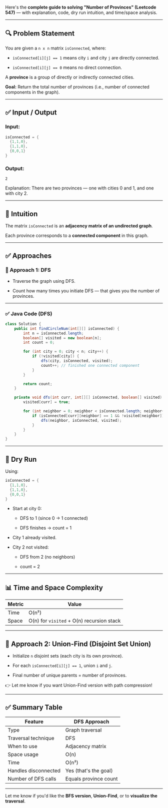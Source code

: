  Here's the **complete guide to solving "Number of Provinces" (Leetcode 547)** — with explanation, code, dry run intuition, and time/space analysis.

---

## 🔍 Problem Statement

You are given a `n x n` matrix `isConnected`, where:

- `isConnected[i][j] == 1` means city `i` and city `j` are directly connected.
    
- `isConnected[i][j] == 0` means no direct connection.
    

A **province** is a group of directly or indirectly connected cities.

**Goal:** Return the total number of provinces (i.e., number of connected components in the graph).

---

## ✅ Input / Output

### Input:

```java
isConnected = {
  {1,1,0},
  {1,1,0},
  {0,0,1}
}
```

### Output:

```
2
```

Explanation: There are two provinces — one with cities 0 and 1, and one with city 2.

---

## 🧠 Intuition

The matrix `isConnected` is an **adjacency matrix of an undirected graph**.

Each province corresponds to a **connected component** in this graph.

---

## ✅ Approaches

### 🔹 Approach 1: DFS

- Traverse the graph using DFS.
    
- Count how many times you initiate DFS — that gives you the number of provinces.
    

---

### ✅ Java Code (DFS)

```java
class Solution {
    public int findCircleNum(int[][] isConnected) {
        int n = isConnected.length;
        boolean[] visited = new boolean[n];
        int count = 0;

        for (int city = 0; city < n; city++) {
            if (!visited[city]) {
                dfs(city, isConnected, visited);
                count++; // finished one connected component
            }
        }

        return count;
    }

    private void dfs(int curr, int[][] isConnected, boolean[] visited) {
        visited[curr] = true;

        for (int neighbor = 0; neighbor < isConnected.length; neighbor++) {
            if (isConnected[curr][neighbor] == 1 && !visited[neighbor]) {
                dfs(neighbor, isConnected, visited);
            }
        }
    }
}
```

---

## 🔁 Dry Run

Using:

```java
isConnected = {
  {1,1,0},
  {1,1,0},
  {0,0,1}
}
```

- Start at city 0:
    
    - DFS to 1 (since 0 → 1 connected)
        
    - DFS finishes → count = 1
        
- City 1 already visited.
    
- City 2 not visited:
    
    - DFS from 2 (no neighbors)
        
    - count = 2
        

---

## 📊 Time and Space Complexity

|Metric|Value|
|---|---|
|Time|O(n²)|
|Space|O(n) for `visited` + O(n) recursion stack|

---

## 🔹 Approach 2: Union-Find (Disjoint Set Union)

- Initialize `n` disjoint sets (each city is its own province).
    
- For each `isConnected[i][j] == 1`, union `i` and `j`.
    
- Final number of unique parents = number of provinces.
    

👉 Let me know if you want Union-Find version with path compression!

---

## ✅ Summary Table

|Feature|DFS Approach|
|---|---|
|Type|Graph traversal|
|Traversal technique|DFS|
|When to use|Adjacency matrix|
|Space usage|O(n)|
|Time|O(n²)|
|Handles disconnected|Yes (that's the goal)|
|Number of DFS calls|Equals province count|

---

Let me know if you'd like the **BFS version**, **Union-Find**, or to **visualize the traversal**.